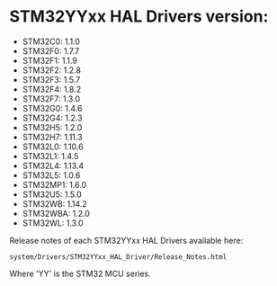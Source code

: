 # STM32YYxx HAL Drivers version:

  * STM32C0: 1.1.0
  * STM32F0: 1.7.7
  * STM32F1: 1.1.9
  * STM32F2: 1.2.8
  * STM32F3: 1.5.7
  * STM32F4: 1.8.2
  * STM32F7: 1.3.0
  * STM32G0: 1.4.6
  * STM32G4: 1.2.3
  * STM32H5: 1.2.0
  * STM32H7: 1.11.3
  * STM32L0: 1.10.6
  * STM32L1: 1.4.5
  * STM32L4: 1.13.4
  * STM32L5: 1.0.6
  * STM32MP1: 1.6.0
  * STM32U5: 1.5.0
  * STM32WB: 1.14.2
  * STM32WBA: 1.2.0
  * STM32WL: 1.3.0

Release notes of each STM32YYxx HAL Drivers available here:

`system/Drivers/STM32YYxx_HAL_Driver/Release_Notes.html`

Where 'YY' is the STM32 MCU series.
